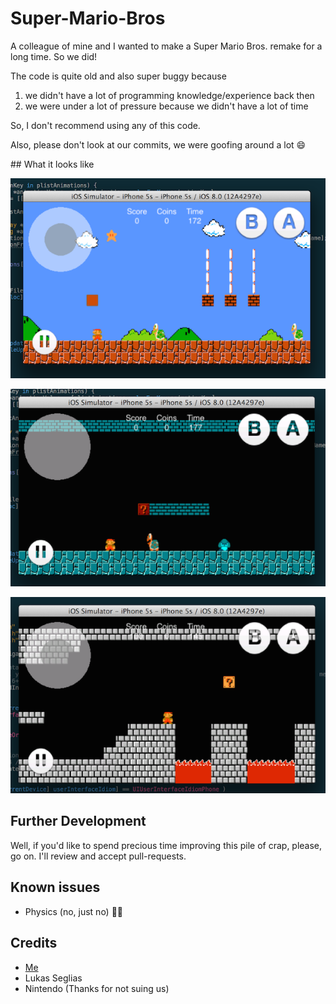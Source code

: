 Super-Mario-Bros
================

A colleague of mine and I wanted to make a Super Mario Bros. remake for a long time.
So we did! 

The code is quite old and also super buggy because 

1. we didn't have a lot of programming knowledge/experience back then
2. we were under a lot of pressure because we didn't have a lot of time

So, I don't recommend using any of this code.

Also, please don't look at our commits, we were goofing around a lot 😄

## What it looks like

![](./World1.png)

![](./World2.png)

![](./World3.png)

## Further Development

Well, if you'd like to spend precious time improving this pile of crap, please, go on.
I'll review and accept pull-requests.

## Known issues

- Physics (no, just no) 🐑💨

## Credits
- [Me](http://twitter.com/ilijatovilo)
- Lukas Seglias
- Nintendo (Thanks for not suing us)

